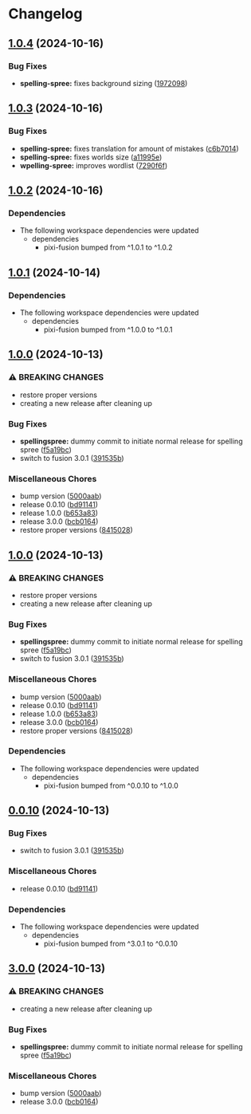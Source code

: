 # Changelog

## [1.0.4](https://github.com/laverve/fusion/compare/games-spelling-spree-v1.0.3...games-spelling-spree-v1.0.4) (2024-10-16)


### Bug Fixes

* **spelling-spree:** fixes background sizing ([1972098](https://github.com/laverve/fusion/commit/1972098ce837ad89ab5397ea2932b219fec6efc1))

## [1.0.3](https://github.com/laverve/fusion/compare/games-spelling-spree-v1.0.2...games-spelling-spree-v1.0.3) (2024-10-16)


### Bug Fixes

* **spelling-spree:** fixes translation for amount of mistakes ([c6b7014](https://github.com/laverve/fusion/commit/c6b70141dcd9c30cc0f7b9871c92948a6d1a41cc))
* **spelling-spree:** fixes worlds size ([a11995e](https://github.com/laverve/fusion/commit/a11995ec50095f6fe42487cc3b474aacb5cfff4d))
* **wpelling-spree:** improves wordlist ([7290f6f](https://github.com/laverve/fusion/commit/7290f6f44bd5cac090201860a400c7c16eb67d03))

## [1.0.2](https://github.com/laverve/fusion/compare/games-spelling-spree-v1.0.1...games-spelling-spree-v1.0.2) (2024-10-16)


### Dependencies

* The following workspace dependencies were updated
  * dependencies
    * pixi-fusion bumped from ^1.0.1 to ^1.0.2

## [1.0.1](https://github.com/laverve/fusion/compare/games-spelling-spree-v1.0.0...games-spelling-spree-v1.0.1) (2024-10-14)


### Dependencies

* The following workspace dependencies were updated
  * dependencies
    * pixi-fusion bumped from ^1.0.0 to ^1.0.1

## [1.0.0](https://github.com/laverve/fusion/compare/games-spelling-spree-v1.0.0...games-spelling-spree-v1.0.0) (2024-10-13)


### ⚠ BREAKING CHANGES

* restore proper versions
* creating a new release after cleaning up

### Bug Fixes

* **spellingspree:** dummy commit to initiate normal release for spelling spree ([f5a19bc](https://github.com/laverve/fusion/commit/f5a19bc0b464ad59adb30931730d46fec3d8e23b))
* switch to fusion 3.0.1 ([391535b](https://github.com/laverve/fusion/commit/391535b33683f4c0f418fd201b8a4e87ad065044))


### Miscellaneous Chores

* bump version ([5000aab](https://github.com/laverve/fusion/commit/5000aaba0487d91b51c023333dd07637167cc221))
* release 0.0.10 ([bd91141](https://github.com/laverve/fusion/commit/bd91141158bc1b90cd36315691163b22c681816b))
* release 1.0.0 ([b653a83](https://github.com/laverve/fusion/commit/b653a830d642f1694ab98eca867f5a82c8951eb8))
* release 3.0.0 ([bcb0164](https://github.com/laverve/fusion/commit/bcb0164e2024fab9bca5f217dc54ecea8f6ca4e5))
* restore proper versions ([8415028](https://github.com/laverve/fusion/commit/84150283f4f97bd7a943214d30b1abadb712fdd1))

## [1.0.0](https://github.com/laverve/fusion/compare/spelling-spree-game-v1.0.0...spelling-spree-game-v1.0.0) (2024-10-13)


### ⚠ BREAKING CHANGES

* restore proper versions
* creating a new release after cleaning up

### Bug Fixes

* **spellingspree:** dummy commit to initiate normal release for spelling spree ([f5a19bc](https://github.com/laverve/fusion/commit/f5a19bc0b464ad59adb30931730d46fec3d8e23b))
* switch to fusion 3.0.1 ([391535b](https://github.com/laverve/fusion/commit/391535b33683f4c0f418fd201b8a4e87ad065044))


### Miscellaneous Chores

* bump version ([5000aab](https://github.com/laverve/fusion/commit/5000aaba0487d91b51c023333dd07637167cc221))
* release 0.0.10 ([bd91141](https://github.com/laverve/fusion/commit/bd91141158bc1b90cd36315691163b22c681816b))
* release 1.0.0 ([b653a83](https://github.com/laverve/fusion/commit/b653a830d642f1694ab98eca867f5a82c8951eb8))
* release 3.0.0 ([bcb0164](https://github.com/laverve/fusion/commit/bcb0164e2024fab9bca5f217dc54ecea8f6ca4e5))
* restore proper versions ([8415028](https://github.com/laverve/fusion/commit/84150283f4f97bd7a943214d30b1abadb712fdd1))


### Dependencies

* The following workspace dependencies were updated
  * dependencies
    * pixi-fusion bumped from ^0.0.10 to ^1.0.0

## [0.0.10](https://github.com/laverve/fusion/compare/spelling-spree-game-v3.0.0...spelling-spree-game-v0.0.10) (2024-10-13)


### Bug Fixes

* switch to fusion 3.0.1 ([391535b](https://github.com/laverve/fusion/commit/391535b33683f4c0f418fd201b8a4e87ad065044))


### Miscellaneous Chores

* release 0.0.10 ([bd91141](https://github.com/laverve/fusion/commit/bd91141158bc1b90cd36315691163b22c681816b))


### Dependencies

* The following workspace dependencies were updated
  * dependencies
    * pixi-fusion bumped from ^3.0.1 to ^0.0.10

## [3.0.0](https://github.com/laverve/fusion/compare/spelling-spree-game-v1.0.0...spelling-spree-game-v3.0.0) (2024-10-13)


### ⚠ BREAKING CHANGES

* creating a new release after cleaning up

### Bug Fixes

* **spellingspree:** dummy commit to initiate normal release for spelling spree ([f5a19bc](https://github.com/laverve/fusion/commit/f5a19bc0b464ad59adb30931730d46fec3d8e23b))


### Miscellaneous Chores

* bump version ([5000aab](https://github.com/laverve/fusion/commit/5000aaba0487d91b51c023333dd07637167cc221))
* release 3.0.0 ([bcb0164](https://github.com/laverve/fusion/commit/bcb0164e2024fab9bca5f217dc54ecea8f6ca4e5))
